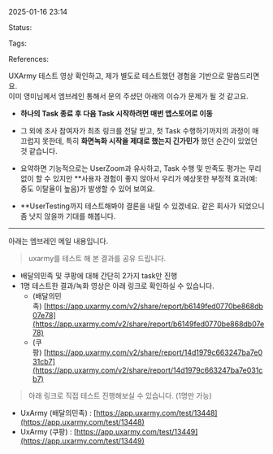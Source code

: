 2025-01-16 23:14

Status:

Tags: 

References:


UXArmy 테스트 영상 확인하고, 제가 별도로 테스트했던 경험을 기반으로 말씀드리면요.  
이미 영미님께서 엠브레인 통해서 문의 주셨던 아래의 이슈가 문제가 될 것 같고요.

- **하나의 Task 종료 후 다음 Task 시작하려면 매번 앱스토어로 이동**

- 그 외에 조사 참여자가 최초 링크를 전달 받고, 첫 Task 수행하기까지의 과정이 매끄럽지 못한데, 특히 **화면녹화 시작을 제대로 했는지 긴가민가** 했던 순간이 있었던 것 같습니다.
- 요약하면 기능적으로는 UserZoom과 유사하고, Task 수행 및 만족도 평가는 무리 없이 할 수 있지만 **사용자 경험이 좋지 않아서 우리가 예상못한 부정적 효과(예: 중도 이탈율이 높음)가 발생할 수 있어 보여요.
- **UserTesting까지 테스트해봐야 결론을 내릴 수 있겠네요. 같은 회사가 되었으니 좀 낫지 않을까 기대를 해봅니다.

---
아래는 엠브레인 메일 내용입니다.  

> uxarmy를 테스트 해 본 결과를 공유 드립니다.

- 배달의민족 및 쿠팡에 대해 간단히 2가지 task만 진행
- 1명 테스트한 결과/녹화 영상은 아래 링크로 확인하실 수 있습니다.
    - (배달의민족) [https://app.uxarmy.com/v2/share/report/b6149fed0770be868db07e78](https://app.uxarmy.com/v2/share/report/b6149fed0770be868db07e78)
    - (쿠팡) [https://app.uxarmy.com/v2/share/report/14d1979c663247ba7e031cb7](https://app.uxarmy.com/v2/share/report/14d1979c663247ba7e031cb7)

> 아래 링크로 직접 테스트 진행해보실 수 있습니다. (1명만 가능)

- UxArmy (배달의민족) : [https://app.uxarmy.com/test/13448](https://app.uxarmy.com/test/13448)
- UxArmy (쿠팡) : [https://app.uxarmy.com/test/13449](https://app.uxarmy.com/test/13449)